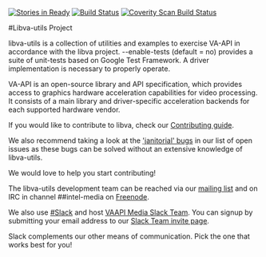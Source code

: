 [![Stories in Ready](https://badge.waffle.io/01org/libva-utils.png?label=ready&title=Ready)](http://waffle.io/01org/libva-utils)
[![Build Status](https://travis-ci.org/01org/libva-utils.svg?branch=master)](https://travis-ci.org/01org/libva-utils)
[![Coverity Scan Build Status](https://scan.coverity.com/projects/11613/badge.svg)](https://scan.coverity.com/projects/01org-libva-utils)

#Libva-utils Project

libva-utils is a collection of utilities and examples to exercise VA-API in
accordance with the libva project. --enable-tests (default = no) provides
a suite of unit-tests based on Google Test Framework. A driver implementation
is necessary to properly operate.

VA-API is an open-source library and API specification, which
provides access to graphics hardware acceleration capabilities
for video processing. It consists of a main library and
driver-specific acceleration backends for each supported hardware 
vendor.

If you would like to contribute to libva, check our [Contributing
guide](https://github.com/01org/libva-utils/blob/master/CONTRIBUTING.md).

We also recommend taking a look at the ['janitorial'
bugs](https://github.com/01org/libva-utils/issues?q=is%3Aopen+is%3Aissue+label%3AJanitorial)
in our list of open issues as these bugs can be solved without an
extensive knowledge of libva-utils.

We would love to help you start contributing!

The libva-utils development team can be reached via our [mailing
list](https://lists.01.org/mailman/listinfo/intel-vaapi-media) and on IRC
in channel ##intel-media on [Freenode](https://freenode.net/kb/answer/chat).

We also use [#Slack](https://slack.com) and host [VAAPI Media Slack
Team](https://intel-media.slack.com).  You can signup by submitting your email
address to our [Slack Team invite page](https://intelmedia.stamplayapp.com).

Slack complements our other means of communication.  Pick the one that works
best for you!
